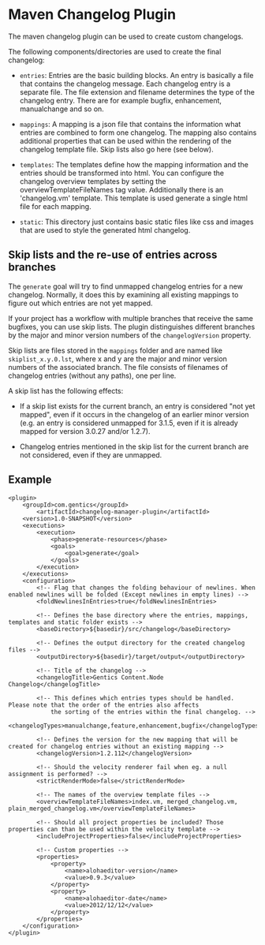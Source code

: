 # Maven Changelog Plugin

The maven changelog plugin can be used to create custom changelogs.

The following components/directories are used to create the final changelog:

* `entries`: 
 Entries are the basic building blocks. An entry is basically a file that 
 contains the changelog message. Each changelog entry is a separate file. 
 The file extension and filename determines the type of the changelog entry. 
 There are for example bugfix, enhancement, manualchange and so on.

* `mappings`:
A mapping is a json file that contains the information what entries are combined 
to form one changelog. The mapping also contains additional properties that can 
be used within the rendering of the changelog template file. Skip lists also go
here (see below).

* `templates`:
The templates define how the mapping information and the entries should be 
transformed into html. You can configure the changelog overview templates by
setting the overviewTemplateFileNames tag value.
Additionally there is an 'changelog.vm' template. This template is used generate 
a single html file for each mapping.

* `static`:
This directory just contains basic static files like css and images that are used
to style the generated html changelog.


## Skip lists and the re-use of entries across branches
 
The `generate` goal will try to find unmapped changelog entries for a new changelog.
Normally, it does this by examining all existing mappings to figure out which
entries are not yet mapped.

If your project has a workflow with multiple branches that receive the same bugfixes,
you can use skip lists. The plugin distinguishes different branches by the major
and minor version numbers of the `changelogVersion` property.

Skip lists are files stored in the `mappings` folder and are named like `skiplist_x.y.0.lst`,
where x and y are the major and minor version numbers of the associated branch. The file
consists of filenames of changelog entries (without any paths), one per line.

A skip list has the following effects:

* If a skip list exists for the current branch, an entry is considered "not yet mapped",
even if it occurs in the changelog of an earlier minor version (e.g. an entry is considered
unmapped for 3.1.5, even if it is already mapped for version 3.0.27 and/or 1.2.7).

* Changelog entries mentioned in the skip list for the current branch are not considered,
even if they are unmapped.


## Example

	<plugin>
		<groupId>com.gentics</groupId>
		    <artifactId>changelog-manager-plugin</artifactId>
		<version>1.0-SNAPSHOT</version>
		<executions>
			<execution>
				<phase>generate-resources</phase>
				<goals>
					<goal>generate</goal>
				</goals>
			</execution>
		</executions>
		<configuration>
			<!-- Flag that changes the folding behaviour of newlines. When enabled newlines will be folded (Except newlines in empty lines) -->
			<foldNewlinesInEntries>true</foldNewlinesInEntries>

			<!-- Defines the base directory where the entries, mappings, templates and static folder exists -->
			<baseDirectory>${basedir}/src/changelog</baseDirectory>

			<!-- Defines the output directory for the created changelog files -->
			<outputDirectory>${basedir}/target/output</outputDirectory>

			<!-- Title of the changelog -->
			<changelogTitle>Gentics Content.Node Changelog</changelogTitle>

			<!-- This defines which entries types should be handled. Please note that the order of the entries also affects
				the sorting of the entries within the final changelog. -->
			<changelogTypes>manualchange,feature,enhancement,bugfix</changelogTypes>

			<!-- Defines the version for the new mapping that will be created for changelog entries without an existing mapping -->
			<changelogVersion>1.2.112</changelogVersion>

			<!-- Should the velocity renderer fail when eg. a null assignment is performed? -->
			<strictRenderMode>false</strictRenderMode>

			<!-- The names of the overview template files -->
			<overviewTemplateFileNames>index.vm, merged_changelog.vm, plain_merged_changelog.vm</overviewTemplateFileNames>

			<!-- Should all project properties be included? Those properties can than be used within the velocity template -->
			<includeProjectProperties>false</includeProjectProperties>
			
			<!-- Custom properties --> 
			<properties>
				<property>
					<name>alohaeditor-version</name>
					<value>0.9.3</value>
				</property>
				<property>
					<name>alohaeditor-date</name>
					<value>2012/12/12</value>
				</property>
			</properties>
		</configuration>
	</plugin>
